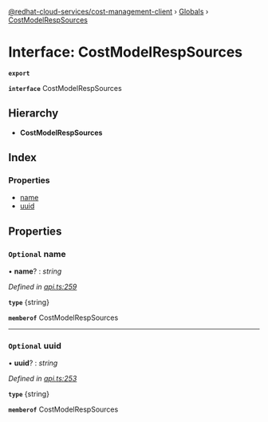 [@redhat-cloud-services/cost-management-client](../README.md) › [Globals](../globals.md) › [CostModelRespSources](costmodelrespsources.md)

# Interface: CostModelRespSources

**`export`** 

**`interface`** CostModelRespSources

## Hierarchy

* **CostModelRespSources**

## Index

### Properties

* [name](costmodelrespsources.md#optional-name)
* [uuid](costmodelrespsources.md#optional-uuid)

## Properties

### `Optional` name

• **name**? : *string*

*Defined in [api.ts:259](https://github.com/RedHatInsights/javascript-clients/blob/master/packages/cost-management/api.ts#L259)*

**`type`** {string}

**`memberof`** CostModelRespSources

___

### `Optional` uuid

• **uuid**? : *string*

*Defined in [api.ts:253](https://github.com/RedHatInsights/javascript-clients/blob/master/packages/cost-management/api.ts#L253)*

**`type`** {string}

**`memberof`** CostModelRespSources
